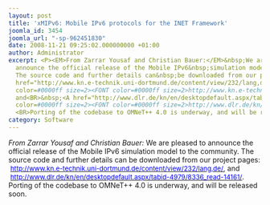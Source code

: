 ```yaml
---
layout: post
title: 'xMIPv6: Mobile IPv6 protocols for the INET Framework'
joomla_id: 3454
joomla_url: "-sp-962451830"
date: 2008-11-21 09:25:02.000000000 +01:00
author: Administrator
excerpt: <P><EM>From Zarrar Yousaf and Christian Bauer:</EM>&nbsp;We are pleased to
  announce the official release of the Mobile IPv6&nbsp;simulation model to the community.
  The source code and further details can&nbsp;be downloaded from our project pages:<BR>&nbsp;<A
  href="http://www.kn.e-technik.uni-dortmund.de/content/view/232/lang,de/"><U><FONT
  color=#0000ff size=2><FONT color=#0000ff size=2>http://www.kn.e-technik.uni-dortmund.de/content/view/232/lang,de/</U></FONT></FONT></A>,
  and<BR>&nbsp;<A href="http://www.dlr.de/kn/en/desktopdefault.aspx/tabid-4979/8336_read-14161/"><U><FONT
  color=#0000ff size=2><FONT color=#0000ff size=2>http://www.dlr.de/kn/en/desktopdefault.aspx/tabid-4979/8336_read-14161/</U></FONT></FONT></A>.
  <BR>Porting of the codebase to OMNeT++ 4.0 is underway, and will be released soon.</P>
category: Software
---
```

<P><EM>From Zarrar Yousaf and Christian Bauer:</EM>&nbsp;We are pleased to announce the official release of the Mobile IPv6&nbsp;simulation model to the community. The source code and further details can&nbsp;be downloaded from our project pages:<BR>&nbsp;<A href="http://www.kn.e-technik.uni-dortmund.de/content/view/232/lang,de/"><U><FONT color=#0000ff size=2><FONT color=#0000ff size=2>http://www.kn.e-technik.uni-dortmund.de/content/view/232/lang,de/</U></FONT></FONT></A>, and<BR>&nbsp;<A href="http://www.dlr.de/kn/en/desktopdefault.aspx/tabid-4979/8336_read-14161/"><U><FONT color=#0000ff size=2><FONT color=#0000ff size=2>http://www.dlr.de/kn/en/desktopdefault.aspx/tabid-4979/8336_read-14161/</U></FONT></FONT></A>. <BR>Porting of the codebase to OMNeT++ 4.0 is underway, and will be released soon.</P>
